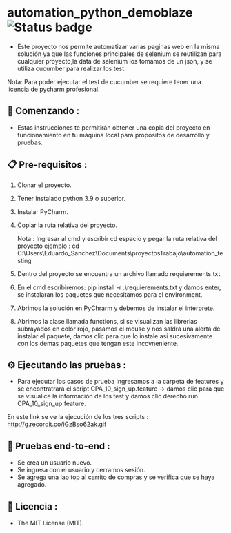 # automation_python_demoblaze ![Status badge](https://img.shields.io/badge/status%20-finished-green)

* Este proyecto nos permite automatizar varias paginas web en la misma solución ya que las funciones principales de selenium se reutilizan para cualquier proyecto,la data de selenium los tomamos de un json, y se utiliza cucumber para realizar los test.

Nota: Para poder ejecutar el test de cucumber se requiere tener una licencia de pycharm profesional.

## 🚀 Comenzando :

* Estas instrucciones te permitirán obtener una copia del proyecto en funcionamiento en tu máquina local para propósitos de desarrollo y pruebas.

## 📋 Pre-requisitos :

1. Clonar el proyecto.
2. Tener instalado python 3.9 o superior.
3. Instalar PyCharm.
4. Copiar la ruta relativa del proyecto.

    Nota : Ingresar al cmd  y  escribir cd espacio y pegar la ruta relativa del proyecto ejemplo : cd C:\Users\Eduardo_Sanchez\Documents\proyectosTrabajo\automation_testing

5. Dentro del proyecto se encuentra un archivo llamado requierements.txt
6. En el cmd escribiremos: pip install -r .\requierements.txt y damos enter, se instalaran los paquetes que necesitamos para el environment.
7. Abrimos la solución en PyChrarm y debemos de instalar el interprete.
8. Abrimos la clase llamada functions, si se visualizan  las librerias subrayados en color rojo, pasamos el mouse y nos saldra una alerta de instalar el paquete, damos clic  para que lo instale asi sucesivamente con los demas paquetes que tengan este incovneniente.

##  ⚙ Ejecutando las pruebas :

* Para ejecutar los casos de prueba ingresamos a la carpeta de features y se encontratrara el script  CPA_10_sign_up.feature -> damos clic para que se visualice la información de los test y damos clic derecho run CPA_10_sign_up.feature.


En este link se ve la ejecución de los tres scripts : http://g.recordit.co/iGzBso62ak.gif



## 🔩 Pruebas end-to-end :

* Se crea un usuario nuevo.
* Se ingresa con el usuario y cerramos sesión.
* Se agrega una lap top al carrito de compras y se verifica que se haya agregado.

## 📜 Licencia :

* The MIT License (MIT).

